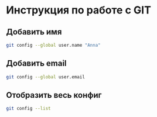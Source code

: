 # Инструкция по работе с GIT

## Добавить имя

```sh
git config --global user.name "Anna"
```
## Добавить email
```sh
git config --global user.email
```

## Отобразить весь конфиг
```sh
git config --list
```
